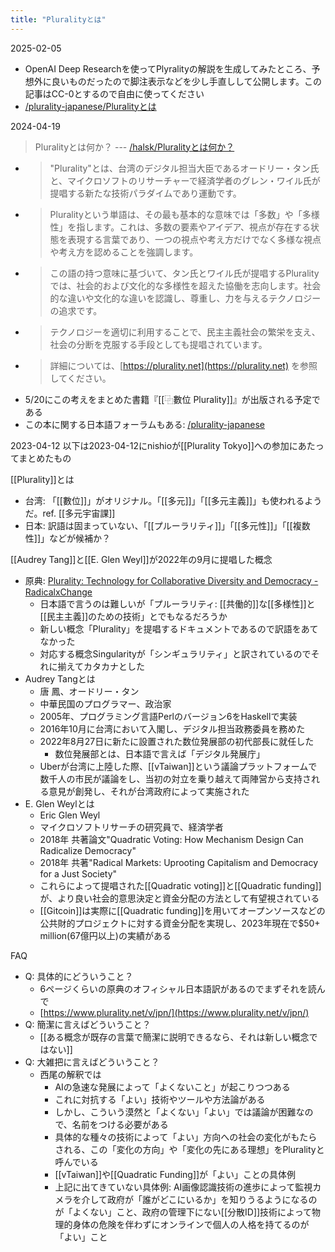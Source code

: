 ```yaml
---
title: "Pluralityとは"
---
```


2025-02-05
- OpenAI Deep Researchを使ってPlyralityの解説を生成してみたところ、予想外に良いものだったので脚注表示などを少し手直しして公開します。この記事はCC-0とするので自由に使ってください
- [/plurality-japanese/Pluralityとは](https://scrapbox.io/plurality-japanese/Pluralityとは)

2024-04-19
> Pluralityとは何か？ --- [/halsk/Pluralityとは何か？](https://scrapbox.io/halsk/Pluralityとは何か？)
- > "Plurality"とは、台湾のデジタル担当大臣であるオードリー・タン氏と、マイクロソフトのリサーチャーで経済学者のグレン・ワイル氏が提唱する新たな技術パラダイムであり運動です。
- > Pluralityという単語は、その最も基本的な意味では「多数」や「多様性」を指します。これは、多数の要素やアイデア、視点が存在する状態を表現する言葉であり、一つの視点や考え方だけでなく多様な視点や考え方を認めることを強調します。
- > この語の持つ意味に基づいて、タン氏とワイル氏が提唱するPluralityでは、社会的および文化的な多様性を超えた協働を志向します。社会的な違いや文化的な違いを認識し、尊重し、力を与えるテクノロジーの追求です。
- > テクノロジーを適切に利用することで、民主主義社会の繁栄を支え、社会の分断を克服する手段としても提唱されています。
- > 詳細については、[https://plurality.net](https://plurality.net) を参照してください。
- 5/20にこの考えをまとめた書籍『[[⿻數位 Plurality]]』が出版される予定である
- この本に関する日本語フォーラムもある: [/plurality-japanese](https://scrapbox.io/plurality-japanese)

2023-04-12
以下は2023-04-12にnishioが[[Plurality Tokyo]]への参加にあたってまとめたもの

[[Plurality]]とは
- 台湾: 「[[數位]]」がオリジナル。「[[多元]]」「[[多元主義]]」も使われるようだ。ref. [[多元宇宙課]]
- 日本: 訳語は固まっていない、「[[プルーラリティ]]」「[[多元性]]」「[[複数性]]」などが候補か？

[[Audrey Tang]]と[[E. Glen Weyl]]が2022年の9月に提唱した概念
- 原典: [Plurality: Technology for Collaborative Diversity and Democracy - RadicalxChange](https://www.radicalxchange.org/media/blog/plurality-technology-for-collaborative-diversity-and-democracy/#english)
    - 日本語で言うのは難しいが「プルーラリティ: [[共働的]]な[[多様性]]と[[民主主義]]のための技術」とでもなるだろうか
    - 新しい概念「Plurality」を提唱するドキュメントであるので訳語をあてなかった
    - 対応する概念Singularityが「シンギュラリティ」と訳されているのでそれに揃えてカタカナとした
- Audrey Tangとは
    - 唐 鳳、オードリー・タン
    - 中華民国のプログラマー、政治家
    - 2005年、プログラミング言語Perlのバージョン6をHaskellで実装
    - 2016年10月に台湾において入閣し、デジタル担当政務委員を務めた
    - 2022年8月27日に新たに設置された数位発展部の初代部長に就任した
        - 数位発展部とは、日本語で言えば「デジタル発展庁」
    - Uberが台湾に上陸した際、[[vTaiwan]]という議論プラットフォームで数千人の市民が議論をし、当初の対立を乗り越えて両陣営から支持される意見が創発し、それが台湾政府によって実施された
- E. Glen Weylとは
    - Eric Glen Weyl
    - マイクロソフトリサーチの研究員で、経済学者
    - 2018年 共著論文"Quadratic Voting: How Mechanism Design Can Radicalize Democracy"
    - 2018年 共著"Radical Markets: Uprooting Capitalism and Democracy for a Just Society"
    - これらによって提唱された[[Quadratic voting]]と[[Quadratic funding]]が、より良い社会的意思決定と資金分配の方法として有望視されている
    - [[Gitcoin]]は実際に[[Quadratic funding]]を用いてオープンソースなどの公共財的プロジェクトに対する資金分配を実現し、2023年現在で$50+ million(67億円以上)の実績がある

FAQ
- Q: 具体的にどういうこと？
    - 6ページくらいの原典のオフィシャル日本語訳があるのでまずそれを読んで
    - [https://www.plurality.net/v/jpn/](https://www.plurality.net/v/jpn/)
- Q: 簡潔に言えばどういうこと？
    - [[ある概念が既存の言葉で簡潔に説明できるなら、それは新しい概念ではない]]
- Q: 大雑把に言えばどういうこと？
    - 西尾の解釈では
        - AIの急速な発展によって「よくないこと」が起こりつつある
        - これに対抗する「よい」技術やツールや方法論がある
        - しかし、こういう漠然と「よくない」「よい」では議論が困難なので、名前をつける必要がある
        - 具体的な種々の技術によって「よい」方向への社会の変化がもたらされる、この「変化の方向」や「変化の先にある理想」をPluralityと呼んでいる
        - [[vTaiwan]]や[[Quadratic Funding]]が「よい」ことの具体例
        - 上記に出てきていない具体例: AI画像認識技術の進歩によって監視カメラを介して政府が「誰がどこにいるか」を知りうるようになるのが「よくない」こと、政府の管理下にない[[分散ID]]技術によって物理的身体の危険を伴わずにオンラインで個人の人格を持てるのが「よい」こと

